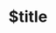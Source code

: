 ---
title: $title
second_title: .NET API 참조용 Aspose.OMR
description: $description
type: docs
weight: $weight
url: /ko/net/$ref/
---